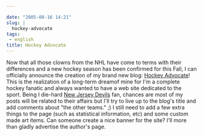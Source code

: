 ```yaml
---

date: "2005-08-16 14:21"
slug: |
  hockey-advocate
tags:
 - english
title: Hockey Advocate
---
```


Now that all those clowns from the NHL have come to terms with their
differences and a new hockey season has been confirmed for this Fall, I
can officially announce the creation of my brand new blog: [Hockey
Advocate](http://hockeyadvocate.com/)! This is the realization of a
long-term dreamof mine for I'm a complete hockey fanatic and always
wanted to have a web site dedicated to the sport. Being I die-hard [New
Jersey Devils](http://newjerseydevils.com) fan, chances are most of my
posts will be related to their affairs but I'll try to live up to the
blog's title and add comments about "the other teams." ;) I still need
to add a few extra things to the page (such as statistical information,
etc) and some custom made art items. Can someone create a nice banner
for the site? I'll more than gladly advertise the author's page.
